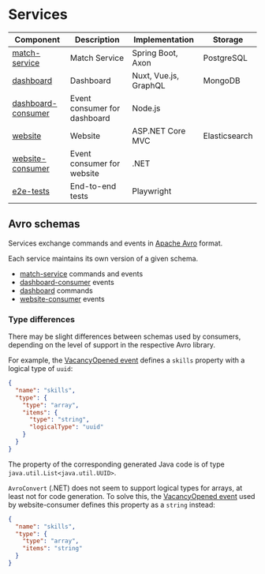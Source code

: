 # Services

| Component                                               | Description                  | Implementation        | Storage       |
|---------------------------------------------------------|------------------------------|-----------------------|---------------|
| [match-service](./match-service)                        | Match Service                | Spring Boot, Axon     | PostgreSQL    |
| [dashboard](./dashboard/app)                            | Dashboard                    | Nuxt, Vue.js, GraphQL | MongoDB       |
| [dashboard-consumer](./dashboard/consumer)              | Event consumer for dashboard | Node.js               |               |
| [website](./website/Gigmatch.Website.Mvc)               | Website                      | ASP.NET Core MVC      | Elasticsearch |
| [website-consumer](./website/Gigmatch.Website.Consumer) | Event consumer for website   | .NET                  |               |
| [e2e-tests](./e2e-tests)                                | End-to-end tests             | Playwright            |               |

## Avro schemas

Services exchange commands and events in [Apache Avro](https://avro.apache.org/) format.

Each service maintains its own version of a given schema.

* [match-service](./match-service/framework/src/main/avro) commands and events
* [dashboard-consumer](dashboard/consumer/src/application/events) events
* [dashboard](./dashboard/app/server/avro/commands) commands
* [website-consumer](website/Gigmatch.Website.Consumer/avro/events) events

### Type differences

There may be slight differences between schemas used by consumers, depending on the level of support in the respective
Avro library.

For example, the [VacancyOpened event](./match-service/framework/src/main/avro/events/VacancyOpened.avsc) defines
a `skills` property with a logical type of `uuid`:

```json
{
  "name": "skills",
  "type": {
    "type": "array",
    "items": {
      "type": "string",
      "logicalType": "uuid"
    }
  }
}
```

The property of the corresponding generated Java code is of type `java.util.List<java.util.UUID>`.

`AvroConvert` (.NET) does not seem to support logical types for arrays, at least not for code generation. To solve this,
the [VacancyOpened event](./website/Gigmatch.Website.Consumer/avro/events/VacancyOpened.avsc) used by website-consumer
defines this property as a `string` instead:

```json
{
  "name": "skills",
  "type": {
    "type": "array",
    "items": "string"
  }
}
```
